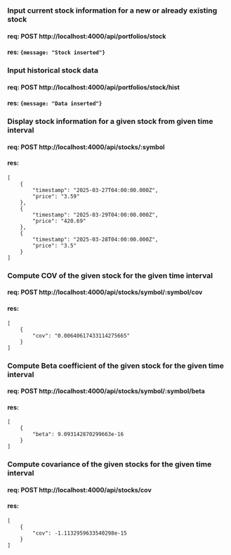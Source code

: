 ### Input current stock information for a new or already existing stock
#### req: POST http://localhost:4000/api/portfolios/stock
#### res: `{message: "Stock inserted"}`

### Input historical stock data
#### req: POST http://localhost:4000/api/portfolios/stock/hist
#### res: `{message: "Data inserted"}`

### Display stock information for a given stock from given time interval
#### req: POST http://localhost:4000/api/stocks/:symbol
#### res:
```
[
    {
        "timestamp": "2025-03-27T04:00:00.000Z",
        "price": "3.59"
    },
    {
        "timestamp": "2025-03-29T04:00:00.000Z",
        "price": "420.69"
    },
    {
        "timestamp": "2025-03-28T04:00:00.000Z",
        "price": "3.5"
    }
]
```

### Compute COV of the given stock for the given time interval
#### req: POST http://localhost:4000/api/stocks/symbol/:symbol/cov
#### res:
```
[
    {
        "cov": "0.00640617433114275665"
    }
]
```

### Compute Beta coefficient of the given stock for the given time interval
#### req: POST http://localhost:4000/api/stocks/symbol/:symbol/beta
#### res:
```
[
    {
        "beta": 9.093142870299663e-16
    }
]
```

### Compute covariance of the given stocks for the given time interval
#### req: POST http://localhost:4000/api/stocks/cov
#### res:
```
[
    {
        "cov": -1.1132959633540298e-15
    }
]
```